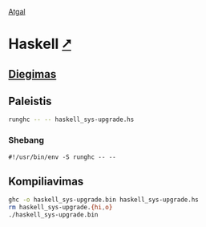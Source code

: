[Atgal](./readme.md)

# Haskell [&#x2B67;](https://www.haskell.org/)

## [Diegimas](../install/haskell_readme.md)

## Paleistis

```bash
runghc -- -- haskell_sys-upgrade.hs
```

### Shebang

```shebang
#!/usr/bin/env -S runghc -- --
```

## Kompiliavimas

```bash
ghc -o haskell_sys-upgrade.bin haskell_sys-upgrade.hs
rm haskell_sys-upgrade.{hi,o}
./haskell_sys-upgrade.bin
```
